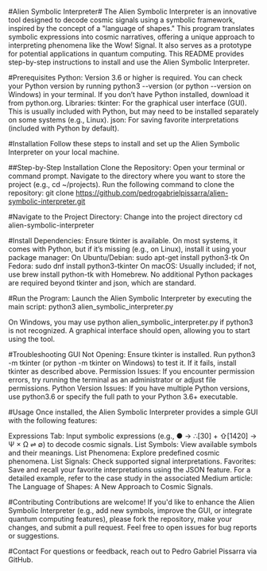 #Alien Symbolic Interpreter#
The Alien Symbolic Interpreter is an innovative tool designed to decode cosmic signals using a symbolic framework, inspired by the concept of a "language of shapes." This program translates symbolic expressions into cosmic narratives, offering a unique approach to interpreting phenomena like the Wow! Signal. It also serves as a prototype for potential applications in quantum computing. This README provides step-by-step instructions to install and use the Alien Symbolic Interpreter.

#Prerequisites
Python: Version 3.6 or higher is required. You can check your Python version by running python3 --version (or python --version on Windows) in your terminal. If you don’t have Python installed, download it from python.org.
Libraries:
tkinter: For the graphical user interface (GUI). This is usually included with Python, but may need to be installed separately on some systems (e.g., Linux).
json: For saving favorite interpretations (included with Python by default).


#Installation
Follow these steps to install and set up the Alien Symbolic Interpreter on your local machine.

##Step-by-Step Installation
Clone the Repository:
Open your terminal or command prompt.
Navigate to the directory where you want to store the project (e.g., cd ~/projects).
Run the following command to clone the repository:
git clone https://github.com/pedrogabrielpissarra/alien-symbolic-interpreter.git

#Navigate to the Project Directory:
Change into the project directory
cd alien-symbolic-interpreter

#Install Dependencies:
Ensure tkinter is available. On most systems, it comes with Python, but if it’s missing (e.g., on Linux), install it using your package manager:
On Ubuntu/Debian: sudo apt-get install python3-tk
On Fedora: sudo dnf install python3-tkinter
On macOS: Usually included; if not, use brew install python-tk with Homebrew.
No additional Python packages are required beyond tkinter and json, which are standard.

#Run the Program:
Launch the Alien Symbolic Interpreter by executing the main script:
python3 alien_symbolic_interpreter.py

On Windows, you may use python alien_symbolic_interpreter.py if python3 is not recognized.
A graphical interface should open, allowing you to start using the tool.

#Troubleshooting
GUI Not Opening: Ensure tkinter is installed. Run python3 -m tkinter (or python -m tkinter on Windows) to test it. If it fails, install tkinter as described above.
Permission Issues: If you encounter permission errors, try running the terminal as an administrator or adjust file permissions.
Python Version Issues: If you have multiple Python versions, use python3.6 or specify the full path to your Python 3.6+ executable.

#Usage
Once installed, the Alien Symbolic Interpreter provides a simple GUI with the following features:

Expressions Tab: Input symbolic expressions (e.g., ● → ∴[30] + ⇧[1420] → Ψ × Ω ⇌ ∅) to decode cosmic signals.
List Symbols: View available symbols and their meanings.
List Phenomena: Explore predefined cosmic phenomena.
List Signals: Check supported signal interpretations.
Favorites: Save and recall your favorite interpretations using the JSON feature.
For a detailed example, refer to the case study in the associated Medium article: The Language of Shapes: A New Approach to Cosmic Signals.

#Contributing
Contributions are welcome! If you'd like to enhance the Alien Symbolic Interpreter (e.g., add new symbols, improve the GUI, or integrate quantum computing features), please fork the repository, make your changes, and submit a pull request. Feel free to open issues for bug reports or suggestions.

#Contact
For questions or feedback, reach out to Pedro Gabriel Pissarra via GitHub.
